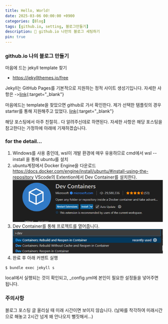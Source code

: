 ```yaml
---
title: Hello, World!
date: 2025-03-06 00:00:00 +0900
categories: [Blog]
tags: [github.io, setting, 블로그만들기]
description: 📒 github.io 나만의 블로그 세팅하기
pin: true
---
```


### github.io 나의 블로그 만들기

마음에 드는 jekyll template 찾기 
- <https://jekyllthemes.io/free>

Jekyll는 GitHub Pages를 기본적으로 지원하는 정적 사이트 생성기입니다. 자세한 사항은 ->[link](https://docs.github.com/ko/pages/setting-up-a-github-pages-site-with-jekyll/about-github-pages-and-jekyll){:target="_blank"}

마음에드는 template을 찾았으면 github로 가서 확인한다.
제가 선택한 템플릿의 경우 starter를 통해 지원해주고 있었다. [link](https://chirpy.cotes.page/posts/getting-started/){:target="_blank"}

해당 포스팅에서 아주 친절히.. 다 알려주신데로 하면된다. 
자세한 사항은 해당 포스팅을 참고한다는 가정하에 아래에 기재하겠습니다.

### for the detail...

1. Windows를 사용 중인데, wsl이 개발 환경에 매우 유용하므로 cmd에서 wsl --install 을 통해 ubuntu를 설치
2. ubuntu계정에서 Docker Engine을 다운로드 <https://docs.docker.com/engine/install/ubuntu/#install-using-the-repository> VScode의 Extention에서 Dev Container를 설치한다.
![docker](assets/img/posts/250306.docker.jpg)
3. Dev Container를 통해 프로젝트를 열어줍니다.
![devContainer](assets/img/posts/250306.devCon.jpg)
4. 완료 후 아래 커맨트 실행
```SHELL
$ bundle exec jekyll s
```

local에서 실행되는 것이 확인되고, _config.yml에 본인이 필요한 설정들을 넣어주면 됩니다. 

### 주의사항
블로그 포스팅 글 올리실 때 미래 시간이면 보이지 않습니다. (날짜를 착각하여 미래시간으로 해놓고 2시간 넘게 왜 안나오지 뻘짓해서...) 
